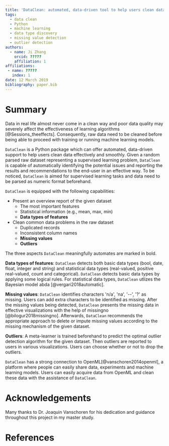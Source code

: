 ```yaml
---
title: 'DataClean: automated, data-driven tool to help users clean data effectively'
tags:
  - data clean
  - Python
  - machine learning
  - data type discovery
  - missing value detection
  - outlier detection
authors:
  - name: Ji Zhang
    orcid: ?????
    affiliation: 1
affiliations:
 - name: ?????
   index: 1
date: 12 March 2019
bibliography: paper.bib
---
```


# Summary

Data in real life almost never come in a clean way and poor data quality may severely affect the effectiveness of learning algorithms [@Sessions_theeffects]. Consequently, raw data need to be cleaned before being able to proceed with training or running machine learning models.

``DataClean`` is a Python package which can offer automated, data-driven support to help users clean data effectively and smoothly. Given a random parsed raw dataset representing a supervised learning problem, ``DataClean`` is capable of automatically identifying the potential issues and reporting the results and recommendations to the end-user in an effective way. To be noticed, ``DataClean`` is aimed for supervised learning tasks and data need to be parsed as numeric format beforehand.

``DataClean`` is equipped with the following capabilities:
* Present an overview report of the given dataset
    * The most important features
    * Statistical information (e.g., mean, max, min)
    * **Data types of features**
* Clean common data problems in the raw dataset
    * Duplicated records
    * Inconsistent column names
    * **Missing values**
    * **Outliers**

The three aspects ``DataClean`` meaningfully automates are marked in bold.

**Data types of features**: ``DataClean`` detects both basic data types (bool, date, float, integer and string) and statistical data types (real-valued, positive real-valued, count and categorical). ``DataClean`` detects basic data types by applying some logical rules. For statistical data types, ``DataClean`` utlizes the Bayesian model abda [@vergari2018automatic].

**Missing values**: ``DataClean`` identifies characters 'n/a', 'na', '--', '?' as missing. Users can add extra characters to be identified as missing. After the missing values being detected, ``DataClean`` presents the missing data in effective visualizations with the help of missingno [@bilogur2018missingno]. Afterwards, ``DataClean`` recommends the appropriate approach to delete or impute missing values according to the missing mechanism of the given dataset.

**Outliers**: A meta-learner is trained beforehand to predict the optimal outlier detection algorithm for the given dataset. Then outliers are reported to users in various visualizations.
Users can choose whether or not to drop the outliers.

``DataClean`` has a strong connection to OpenML[@vanschoren2014openml], a platform where people can easily share data, experiments and machine learning models. Users can easily acquire data from OpenML and clean these data with the assistance of ``DataClean``. 



# Acknowledgements

Many thanks to Dr. Joaquin Vanschoren for his dedication and guidance throughout this project in my master study.

# References

